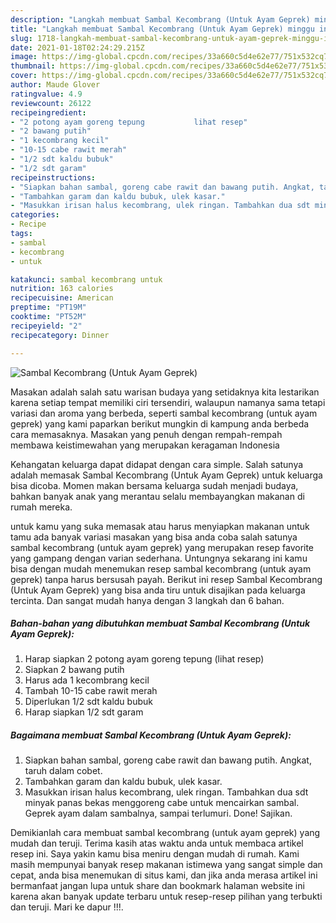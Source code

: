 ```yaml
---
description: "Langkah membuat Sambal Kecombrang (Untuk Ayam Geprek) minggu ini"
title: "Langkah membuat Sambal Kecombrang (Untuk Ayam Geprek) minggu ini"
slug: 1718-langkah-membuat-sambal-kecombrang-untuk-ayam-geprek-minggu-ini
date: 2021-01-18T02:24:29.215Z
image: https://img-global.cpcdn.com/recipes/33a660c5d4e62e77/751x532cq70/sambal-kecombrang-untuk-ayam-geprek-foto-resep-utama.jpg
thumbnail: https://img-global.cpcdn.com/recipes/33a660c5d4e62e77/751x532cq70/sambal-kecombrang-untuk-ayam-geprek-foto-resep-utama.jpg
cover: https://img-global.cpcdn.com/recipes/33a660c5d4e62e77/751x532cq70/sambal-kecombrang-untuk-ayam-geprek-foto-resep-utama.jpg
author: Maude Glover
ratingvalue: 4.9
reviewcount: 26122
recipeingredient:
- "2 potong ayam goreng tepung           lihat resep"
- "2 bawang putih"
- "1 kecombrang kecil"
- "10-15 cabe rawit merah"
- "1/2 sdt kaldu bubuk"
- "1/2 sdt garam"
recipeinstructions:
- "Siapkan bahan sambal, goreng cabe rawit dan bawang putih. Angkat, taruh dalam cobet."
- "Tambahkan garam dan kaldu bubuk, ulek kasar."
- "Masukkan irisan halus kecombrang, ulek ringan. Tambahkan dua sdt minyak panas bekas menggoreng cabe untuk mencairkan sambal. Geprek ayam dalam sambalnya, sampai terlumuri. Done! Sajikan."
categories:
- Recipe
tags:
- sambal
- kecombrang
- untuk

katakunci: sambal kecombrang untuk 
nutrition: 163 calories
recipecuisine: American
preptime: "PT19M"
cooktime: "PT52M"
recipeyield: "2"
recipecategory: Dinner

---
```



![Sambal Kecombrang (Untuk Ayam Geprek)](https://img-global.cpcdn.com/recipes/33a660c5d4e62e77/751x532cq70/sambal-kecombrang-untuk-ayam-geprek-foto-resep-utama.jpg)

Masakan adalah salah satu warisan budaya yang setidaknya kita lestarikan karena setiap tempat memiliki ciri tersendiri, walaupun namanya sama tetapi variasi dan aroma yang berbeda, seperti sambal kecombrang (untuk ayam geprek) yang kami paparkan berikut mungkin di kampung anda berbeda cara memasaknya. Masakan yang penuh dengan rempah-rempah membawa keistimewahan yang merupakan keragaman Indonesia

Kehangatan keluarga dapat didapat dengan cara simple. Salah satunya adalah memasak Sambal Kecombrang (Untuk Ayam Geprek) untuk keluarga bisa dicoba. Momen makan bersama keluarga sudah menjadi budaya, bahkan banyak anak yang merantau selalu membayangkan makanan di rumah mereka.



untuk kamu yang suka memasak atau harus menyiapkan makanan untuk tamu ada banyak variasi masakan yang bisa anda coba salah satunya sambal kecombrang (untuk ayam geprek) yang merupakan resep favorite yang gampang dengan varian sederhana. Untungnya sekarang ini kamu bisa dengan mudah menemukan resep sambal kecombrang (untuk ayam geprek) tanpa harus bersusah payah.
Berikut ini resep Sambal Kecombrang (Untuk Ayam Geprek) yang bisa anda tiru untuk disajikan pada keluarga tercinta. Dan sangat mudah hanya dengan 3 langkah dan 6 bahan.


<!--inarticleads1-->

##### Bahan-bahan yang dibutuhkan membuat Sambal Kecombrang (Untuk Ayam Geprek):

1. Harap siapkan 2 potong ayam goreng tepung           (lihat resep)
1. Siapkan 2 bawang putih
1. Harus ada 1 kecombrang kecil
1. Tambah 10-15 cabe rawit merah
1. Diperlukan 1/2 sdt kaldu bubuk
1. Harap siapkan 1/2 sdt garam




<!--inarticleads2-->

##### Bagaimana membuat  Sambal Kecombrang (Untuk Ayam Geprek):

1. Siapkan bahan sambal, goreng cabe rawit dan bawang putih. Angkat, taruh dalam cobet.
1. Tambahkan garam dan kaldu bubuk, ulek kasar.
1. Masukkan irisan halus kecombrang, ulek ringan. Tambahkan dua sdt minyak panas bekas menggoreng cabe untuk mencairkan sambal. Geprek ayam dalam sambalnya, sampai terlumuri. Done! Sajikan.




Demikianlah cara membuat sambal kecombrang (untuk ayam geprek) yang mudah dan teruji. Terima kasih atas waktu anda untuk membaca artikel resep ini. Saya yakin kamu bisa meniru dengan mudah di rumah. Kami masih mempunyai banyak resep makanan istimewa yang sangat simple dan cepat, anda bisa menemukan di situs kami, dan jika anda merasa artikel ini bermanfaat jangan lupa untuk share dan bookmark halaman website ini karena akan banyak update terbaru untuk resep-resep pilihan yang terbukti dan teruji. Mari ke dapur !!!. 
